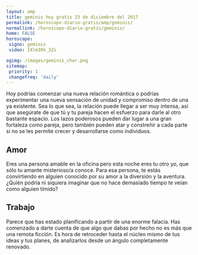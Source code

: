 ```yaml
---
layout: amp
title: geminis hoy gratis 23 de diciembre del 2017 
permalink: /horoscopo-diario-gratis/amp/geminis/
normallink: /horoscopo-diario-gratis/geminis/
home: FALSE
horoscopo:
 signo: geminis
 video: I4lmIRk_3Zs

ogimg: /images/geminis_char.png
sitemap:
 priority: 1
 changefreq: 'daily'
---
```



Hoy podrías comenzar una nueva relación romántica o podrías experimentar una nueva sensación de unidad y compromiso dentro de una ya existente. Sea lo que sea, la relación puede llegar a ser muy intensa, así que asegúrate de que tú y tu pareja hacen el esfuerzo para darle al otro bastante espacio. Los lazos poderosos pueden dar lugar a una gran fortaleza como pareja, pero también pueden atar y constreñir a cada parte si no se les permite crecer y desarrollarse como individuos.

## Amor

Eres una persona amable en la oficina pero esta noche eres tu otro yo, que sólo tu amante misterioso/a conoce. Para esa persona, te estás convirtiendo en alguien conocido por su amor a la diversión y la aventura. ¿Quién podría ni siquiera imaginar que no hace demasiado tiempo te veían como alguien tímido?

## Trabajo

Parece que has estado planificando a partir de una enorme falacia. Has comenzado a darte cuenta de que algo que dabas por hecho no es más que una remota ficción. Es hora de retroceder hasta el núcleo mismo de tus ideas y tus planes, de analizarlos desde un ángulo completamente renovado.